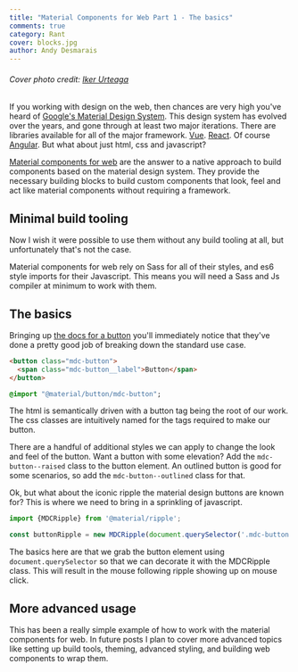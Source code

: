 ```yaml
---
title: "Material Components for Web Part 1 - The basics"
comments: true
category: Rant
cover: blocks.jpg
author: Andy Desmarais
---
```


###### Cover photo credit: [Iker Urteaga](https://unsplash.com/@iurte)

If you working with design on the web, then chances are very high you've heard of [Google's Material Design System](https://material.io/). This design system has evolved over the years, and gone through at least two major iterations. There are libraries available for all of the major framework. [Vue](https://vuematerial.io/). [React](https://material-ui.com/). Of course [Angular](https://material.angular.io/). But what about just html, css and javascript?

[Material components for web](https://material.io/develop/web/) are the answer to a native approach to build components based on the material design system. They provide the necessary building blocks to build custom components that look, feel and act like material components without requiring a framework.

## Minimal build tooling

Now I wish it were possible to use them without any build tooling at all, but unfortunately that's not the case.

Material components for web rely on Sass for all of their styles, and es6 style imports for their Javascript. This means you will need a Sass and Js compiler at minimum to work with them.

## The basics

Bringing up [the docs for a button](https://material.io/develop/web/components/buttons/) you'll immediately notice that they've done a pretty good job of breaking down the standard use case.

```html
<button class="mdc-button">
  <span class="mdc-button__label">Button</span>
</button>
```

```sass
@import "@material/button/mdc-button";
```

The html is semantically driven with a button tag being the root of our work. The css classes are intuitively named for the tags required to make our button.

There are a handful of additional styles we can apply to change the look and feel of the button.  Want a button with some elevation? Add the `mdc-button--raised` class to the button element. An outlined button is good for some scenarios, so add the `mdc-button--outlined` class for that.

Ok, but what about the iconic ripple the material design buttons are known for? This is where we need to bring in a sprinkling of javascript.

```js
import {MDCRipple} from '@material/ripple';

const buttonRipple = new MDCRipple(document.querySelector('.mdc-button'));
```

The basics here are that we grab the button element using `document.querySelector` so that we can decorate it with the MDCRipple class. This will result in the mouse following ripple showing up on mouse click.

## More advanced usage

This has been a really simple example of how to work with the material components for web. In future posts I plan to cover more advanced topics like setting up build tools, theming, advanced styling, and building web components to wrap them.
